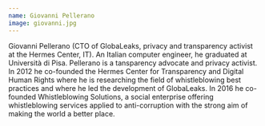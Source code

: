 ```yaml
---
name: Giovanni Pellerano
image: giovanni.jpg
---
```

Giovanni Pellerano (CTO of GlobaLeaks, privacy and transparency activist at the Hermes Center, IT). An Italian computer engineer, he graduated at Università di Pisa. Pellerano is a tansparency advocate and privacy activist. In 2012 he co-founded the Hermes Center for Transparency and Digital Human Rights where he is researching the field of whistleblowing best practices and where he led the development of GlobaLeaks. In 2016 he co-founded Whistleblowing Solutions, a social enterprise offering whistleblowing services applied to anti-corruption with the strong aim of making the world a better place.